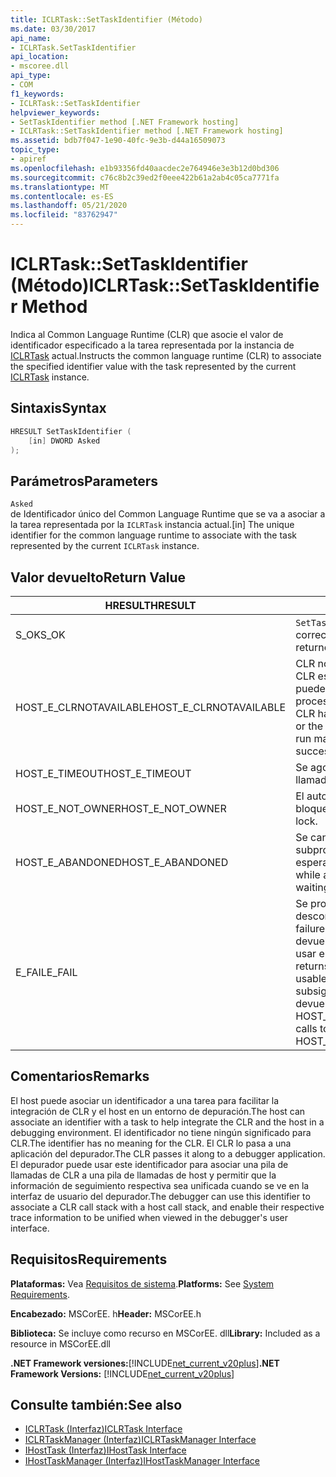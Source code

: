 ```yaml
---
title: ICLRTask::SetTaskIdentifier (Método)
ms.date: 03/30/2017
api_name:
- ICLRTask.SetTaskIdentifier
api_location:
- mscoree.dll
api_type:
- COM
f1_keywords:
- ICLRTask::SetTaskIdentifier
helpviewer_keywords:
- SetTaskIdentifier method [.NET Framework hosting]
- ICLRTask::SetTaskIdentifier method [.NET Framework hosting]
ms.assetid: bdb7f047-1e90-40fc-9e3b-d44a16509073
topic_type:
- apiref
ms.openlocfilehash: e1b93356fd40aacdec2e764946e3e3b12d0bd306
ms.sourcegitcommit: c76c8b2c39ed2f0eee422b61a2ab4c05ca7771fa
ms.translationtype: MT
ms.contentlocale: es-ES
ms.lasthandoff: 05/21/2020
ms.locfileid: "83762947"
---
```

# <a name="iclrtasksettaskidentifier-method"></a><span data-ttu-id="ba800-102">ICLRTask::SetTaskIdentifier (Método)</span><span class="sxs-lookup"><span data-stu-id="ba800-102">ICLRTask::SetTaskIdentifier Method</span></span>
<span data-ttu-id="ba800-103">Indica al Common Language Runtime (CLR) que asocie el valor de identificador especificado a la tarea representada por la instancia de [ICLRTask](iclrtask-interface.md) actual.</span><span class="sxs-lookup"><span data-stu-id="ba800-103">Instructs the common language runtime (CLR) to associate the specified identifier value with the task represented by the current [ICLRTask](iclrtask-interface.md) instance.</span></span>  
  
## <a name="syntax"></a><span data-ttu-id="ba800-104">Sintaxis</span><span class="sxs-lookup"><span data-stu-id="ba800-104">Syntax</span></span>  
  
```cpp  
HRESULT SetTaskIdentifier (  
    [in] DWORD Asked  
);  
```  
  
## <a name="parameters"></a><span data-ttu-id="ba800-105">Parámetros</span><span class="sxs-lookup"><span data-stu-id="ba800-105">Parameters</span></span>  
 `Asked`  
 <span data-ttu-id="ba800-106">de Identificador único del Common Language Runtime que se va a asociar a la tarea representada por la `ICLRTask` instancia actual.</span><span class="sxs-lookup"><span data-stu-id="ba800-106">[in] The unique identifier for the common language runtime to associate with the task represented by the current `ICLRTask` instance.</span></span>  
  
## <a name="return-value"></a><span data-ttu-id="ba800-107">Valor devuelto</span><span class="sxs-lookup"><span data-stu-id="ba800-107">Return Value</span></span>  
  
|<span data-ttu-id="ba800-108">HRESULT</span><span class="sxs-lookup"><span data-stu-id="ba800-108">HRESULT</span></span>|<span data-ttu-id="ba800-109">Descripción</span><span class="sxs-lookup"><span data-stu-id="ba800-109">Description</span></span>|  
|-------------|-----------------|  
|<span data-ttu-id="ba800-110">S_OK</span><span class="sxs-lookup"><span data-stu-id="ba800-110">S_OK</span></span>|<span data-ttu-id="ba800-111">`SetTaskIdentifier`se devolvió correctamente.</span><span class="sxs-lookup"><span data-stu-id="ba800-111">`SetTaskIdentifier` returned successfully.</span></span>|  
|<span data-ttu-id="ba800-112">HOST_E_CLRNOTAVAILABLE</span><span class="sxs-lookup"><span data-stu-id="ba800-112">HOST_E_CLRNOTAVAILABLE</span></span>|<span data-ttu-id="ba800-113">CLR no se ha cargado en un proceso o CLR está en un estado en el que no puede ejecutar código administrado ni procesar la llamada correctamente.</span><span class="sxs-lookup"><span data-stu-id="ba800-113">The CLR has not been loaded into a process, or the CLR is in a state in which it cannot run managed code or process the call successfully.</span></span>|  
|<span data-ttu-id="ba800-114">HOST_E_TIMEOUT</span><span class="sxs-lookup"><span data-stu-id="ba800-114">HOST_E_TIMEOUT</span></span>|<span data-ttu-id="ba800-115">Se agotó el tiempo de espera de la llamada.</span><span class="sxs-lookup"><span data-stu-id="ba800-115">The call timed out.</span></span>|  
|<span data-ttu-id="ba800-116">HOST_E_NOT_OWNER</span><span class="sxs-lookup"><span data-stu-id="ba800-116">HOST_E_NOT_OWNER</span></span>|<span data-ttu-id="ba800-117">El autor de la llamada no posee el bloqueo.</span><span class="sxs-lookup"><span data-stu-id="ba800-117">The caller does not own the lock.</span></span>|  
|<span data-ttu-id="ba800-118">HOST_E_ABANDONED</span><span class="sxs-lookup"><span data-stu-id="ba800-118">HOST_E_ABANDONED</span></span>|<span data-ttu-id="ba800-119">Se canceló un evento mientras un subproceso o fibra bloqueados estaba esperando en él.</span><span class="sxs-lookup"><span data-stu-id="ba800-119">An event was canceled while a blocked thread or fiber was waiting on it.</span></span>|  
|<span data-ttu-id="ba800-120">E_FAIL</span><span class="sxs-lookup"><span data-stu-id="ba800-120">E_FAIL</span></span>|<span data-ttu-id="ba800-121">Se produjo un error grave desconocido.</span><span class="sxs-lookup"><span data-stu-id="ba800-121">An unknown catastrophic failure occurred.</span></span> <span data-ttu-id="ba800-122">Cuando un método devuelve E_FAIL, CLR ya no se puede usar en el proceso.</span><span class="sxs-lookup"><span data-stu-id="ba800-122">When a method returns E_FAIL, the CLR is no longer usable within the process.</span></span> <span data-ttu-id="ba800-123">Las llamadas subsiguientes a métodos de hospedaje devuelven HOST_E_CLRNOTAVAILABLE.</span><span class="sxs-lookup"><span data-stu-id="ba800-123">Subsequent calls to hosting methods return HOST_E_CLRNOTAVAILABLE.</span></span>|  
  
## <a name="remarks"></a><span data-ttu-id="ba800-124">Comentarios</span><span class="sxs-lookup"><span data-stu-id="ba800-124">Remarks</span></span>  
 <span data-ttu-id="ba800-125">El host puede asociar un identificador a una tarea para facilitar la integración de CLR y el host en un entorno de depuración.</span><span class="sxs-lookup"><span data-stu-id="ba800-125">The host can associate an identifier with a task to help integrate the CLR and the host in a debugging environment.</span></span> <span data-ttu-id="ba800-126">El identificador no tiene ningún significado para CLR.</span><span class="sxs-lookup"><span data-stu-id="ba800-126">The identifier has no meaning for the CLR.</span></span> <span data-ttu-id="ba800-127">El CLR lo pasa a una aplicación del depurador.</span><span class="sxs-lookup"><span data-stu-id="ba800-127">The CLR passes it along to a debugger application.</span></span> <span data-ttu-id="ba800-128">El depurador puede usar este identificador para asociar una pila de llamadas de CLR a una pila de llamadas de host y permitir que la información de seguimiento respectiva sea unificada cuando se ve en la interfaz de usuario del depurador.</span><span class="sxs-lookup"><span data-stu-id="ba800-128">The debugger can use this identifier to associate a CLR call stack with a host call stack, and enable their respective trace information to be unified when viewed in the debugger's user interface.</span></span>  
  
## <a name="requirements"></a><span data-ttu-id="ba800-129">Requisitos</span><span class="sxs-lookup"><span data-stu-id="ba800-129">Requirements</span></span>  
 <span data-ttu-id="ba800-130">**Plataformas:** Vea [Requisitos de sistema](../../get-started/system-requirements.md).</span><span class="sxs-lookup"><span data-stu-id="ba800-130">**Platforms:** See [System Requirements](../../get-started/system-requirements.md).</span></span>  
  
 <span data-ttu-id="ba800-131">**Encabezado:** MSCorEE. h</span><span class="sxs-lookup"><span data-stu-id="ba800-131">**Header:** MSCorEE.h</span></span>  
  
 <span data-ttu-id="ba800-132">**Biblioteca:** Se incluye como recurso en MSCorEE. dll</span><span class="sxs-lookup"><span data-stu-id="ba800-132">**Library:** Included as a resource in MSCorEE.dll</span></span>  
  
 <span data-ttu-id="ba800-133">**.NET Framework versiones:**[!INCLUDE[net_current_v20plus](../../../../includes/net-current-v20plus-md.md)]</span><span class="sxs-lookup"><span data-stu-id="ba800-133">**.NET Framework Versions:** [!INCLUDE[net_current_v20plus](../../../../includes/net-current-v20plus-md.md)]</span></span>  
  
## <a name="see-also"></a><span data-ttu-id="ba800-134">Consulte también:</span><span class="sxs-lookup"><span data-stu-id="ba800-134">See also</span></span>

- [<span data-ttu-id="ba800-135">ICLRTask (Interfaz)</span><span class="sxs-lookup"><span data-stu-id="ba800-135">ICLRTask Interface</span></span>](iclrtask-interface.md)
- [<span data-ttu-id="ba800-136">ICLRTaskManager (Interfaz)</span><span class="sxs-lookup"><span data-stu-id="ba800-136">ICLRTaskManager Interface</span></span>](iclrtaskmanager-interface.md)
- [<span data-ttu-id="ba800-137">IHostTask (Interfaz)</span><span class="sxs-lookup"><span data-stu-id="ba800-137">IHostTask Interface</span></span>](ihosttask-interface.md)
- [<span data-ttu-id="ba800-138">IHostTaskManager (Interfaz)</span><span class="sxs-lookup"><span data-stu-id="ba800-138">IHostTaskManager Interface</span></span>](ihosttaskmanager-interface.md)
